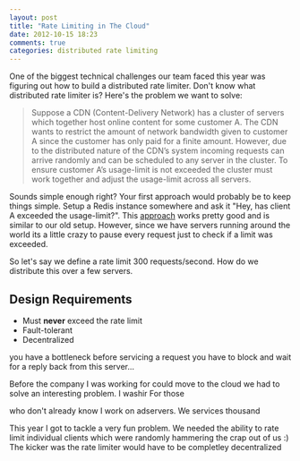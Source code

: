 ```yaml
---
layout: post
title: "Rate Limiting in The Cloud"
date: 2012-10-15 18:23
comments: true
categories: distributed rate limiting
---
```


One of the biggest technical challenges our team faced this year was
figuring out how to build a distributed rate limiter. Don't know
what distributed rate limiter is? Here's the problem we want to solve:

> Suppose a CDN (Content-Delivery Network) has a cluster of servers which together
> host online content for some customer A. The CDN wants to restrict
> the amount of network bandwidth given to customer A since the customer has
> only paid for a finite amount. However, due to the
> distributed nature of the CDN’s system incoming requests can arrive randomly
> and can be scheduled to any server in the cluster. To ensure customer A’s
> usage-limit is not exceeded the cluster must work together and
> adjust the usage-limit across all servers.

Sounds simple enough right? Your first approach would probably be to keep things
simple. Setup a Redis instance somewhere and ask it "Hey, has
client A exceeded the usage-limit?".  This [approach](http://chris6f.com/rate-limiting-with-redis)
works pretty good and is similar to our old setup. However, since we have
servers running around the world its a little crazy to pause every request
just to check if a limit was exceeded.


So let's say we define a rate limit 300 requests/second. How do we distribute
this over a few servers.

Design Requirements
-------------------

* Must **never** exceed the rate limit
* Fault-tolerant
* Decentralized


you have a bottleneck before servicing a request you have to block and wait
for a reply back from this server...



Before the company I was working for could move to the cloud we had to solve
an interesting problem. I washir
For those

who don't already know I work on adservers. We services thousand

This year I got to tackle a very fun problem. We needed the ability
to rate limit individual clients which were randomly hammering the crap out
of us :) The kicker was the rate limiter would have to be completley decentralized



